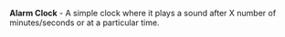 **Alarm Clock** - A simple clock where it plays a sound after X number of minutes/seconds or at a particular time.
